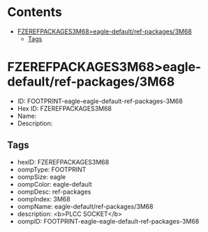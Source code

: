 



Contents
========

* [FZEREFPACKAGES3M68>eagle-default/ref-packages/3M68](#fzerefpackages3m68eagle-defaultref-packages3m68)
	* [Tags](#tags)

# FZEREFPACKAGES3M68>eagle-default/ref-packages/3M68

- ID: FOOTPRINT-eagle-eagle-default-ref-packages-3M68
- Hex ID: FZEREFPACKAGES3M68
- Name: 
- Description: 

## Tags

- hexID: FZEREFPACKAGES3M68
- oompType: FOOTPRINT
- oompSize: eagle
- oompColor: eagle-default
- oompDesc: ref-packages
- oompIndex: 3M68
- oompName: eagle-default/ref-packages/3M68
- description: &lt;b&gt;PLCC SOCKET&lt;/b&gt;
- oompID: FOOTPRINT-eagle-eagle-default-ref-packages-3M68
